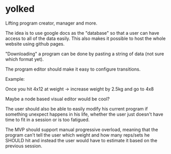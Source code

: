 # yolked
Lifting program creator, manager and more.

The idea is to use google docs as the "database" so that a user can have access to all of the data easily. This also makes it possible to host the whole website using github pages.

"Downloading" a program can be done by pasting a string of data (not sure which format yet).

The program editor should make it easy to configure transitions.

Example:

Once you hit 4x12 at weight -> increase weight by 2.5kg and go to 4x8

Maybe a node based visual editor would be cool?

The user should also be able to easily modify his current program if something unexpect happens in his life, whether the user just doesn't have time to fit in a session or is too fatigued.

The MVP should support manual progressive overload, meaning that the program can't tell the user which weight and how many reps/sets he SHOULD hit and instead the user would have to estimate it based on the previous session.

